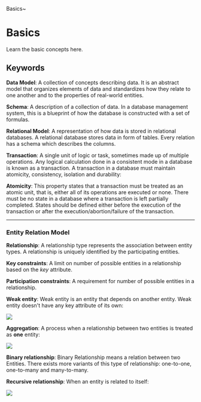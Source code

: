 Basics~
# Basics

Learn the basic concepts here. 

## Keywords
  
**Data Model**: A collection of concepts describing data. It is an abstract model that organizes
elements of data and standardizes how they relate to one another and to the properties of 
real-world entities.

**Schema**:  A description of a collection of data. In a database management system, this is a blueprint 
of how the database is constructed with a set of formulas.

**Relational Model**: A representation of how data is stored in relational databases. A relational 
database stores data in form of tables. Every relation has a schema which describes the columns. 

**Transaction**: A single unit of logic or task, sometimes made up of multiple operations. Any logical 
calculation done in a consistent mode in a database is known as a transaction. A transaction in a 
database must maintain atomicity, consistency, isolation and durability: 

**Atomicity**: This property states that a transaction must be treated as an atomic unit, that is, 
either all of its operations are executed or none. There must be no state in a database where a 
transaction is left partially completed. States should be defined either before the execution of 
the transaction or after the execution/abortion/failure of the transaction.

----

### Entity Relation Model

**Relationship**: A relationship type represents the association between entity types. A relationship is
uniquely identified by the participating entities.  

**Key constraints**: A limit on number of possible entities in a relationship based on the *key* attribute.

**Participation constraints**: A requirement for number of possible entities in a relationship.

**Weak entity**: Weak entity is an entity that depends on another entity. Weak entity doesn't have any 
key attribute of its own:

<img src="https://www.studytonight.com/dbms/images/weak-entity-example.jpg"></img>

**Aggregation**: A process when a relationship between two entities is treated as **one** entity: 

<img src="https://www.studytonight.com/dbms/images/aggregration.jpg"></img>


**Binary relationship**: Binary Relationship means a relation between two Entities. There exists more
variants of this type of relationship: one-to-one, one-to-many and many-to-many. 

**Recursive relationship**: When an entity is related to itself: 

<img src="https://www.studytonight.com/dbms/images/recursive-relationship.jpg"></img>